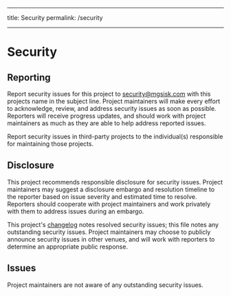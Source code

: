 ___
title: Security
permalink: /security
___
# Security

## Reporting

Report security issues for this project to security@mgsisk.com with this
projects name in the subject line. Project maintainers will make every effort
to acknowledge, review, and address security issues as soon as possible.
Reporters will receive progress updates, and should work with project
maintainers as much as they are able to help address reported issues.

Report security issues in third-party projects to the individual(s) responsible
for maintaining those projects.

## Disclosure

This project recommends responsible disclosure for security issues. Project
maintainers may suggest a disclosure embargo and resolution timeline to the
reporter based on issue severity and estimated time to resolve. Reporters
should cooperate with project maintainers and work privately with them to
address issues during an embargo.

This project's [changelog][] notes resolved security issues; this file notes
any outstanding security issues. Project maintainers may choose to publicly
announce security issues in other venues, and will work with reporters to
determine an appropriate public response.

## Issues

Project maintainers are not aware of any outstanding security issues.

[changelog]: CHANGELOG.md
